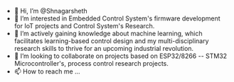 - 👋 Hi, I’m @Shnagarsheth
- 👀 I’m interested in Embedded Control System's firmware development for IoT projects and Control System's Research.
- 🌱 I’m actively gaining knowledge about machine learning, which facilitates learning-based control design and my multi-disciplinary research skills to thrive for an upcoming industrial revolution.
- 💞️ I’m looking to collaborate on projects based on ESP32/8266 -- STM32 Microcontroller's, process control research projects. 
- 📫 How to reach me ...

<!---
Shnagarsheth/Shnagarsheth is a ✨ special ✨ repository because its `README.md` (this file) appears on your GitHub profile.
You can click the Preview link to take a look at your changes.
--->
